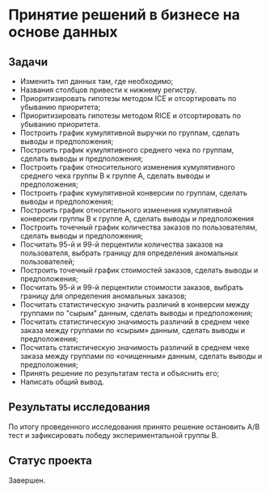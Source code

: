 # Принятие решений в бизнесе на основе данных

## Задачи
- Изменить тип данных там, где необходимо;
- Названия столбцов привести к нижнему регистру.
- Приоритизировать гипотезы методом ICE и отсортировать по убыванию приоритета;
- Приоритизировать гипотезы методом RICE и отсортировать по убыванию приоритета.
- Построить график кумулятивной выручки по группам, сделать выводы и предположения;
- Построить график кумулятивного среднего чека по группам, сделать выводы и предположения;
- Построить график относительного изменения кумулятивного среднего чека группы B к группе A, сделать выводы и предположения;
- Построить график кумулятивной конверсии по группам, сделать выводы и предположения;
- Построить график относительного изменения кумулятивной конверсии группы B к группе А, сделать выводы и предположения
- Построить точечный график количества заказов по пользователям, сделать выводы и предположения;
- Посчитать 95-й и 99-й перцентили количества заказов на пользователя, выбрать границу для определения аномальных пользователей;
- Построить точечный график стоимостей заказов, сделать выводы и предположения;
- Посчитать 95-й и 99-й перцентили стоимости заказов, выбрать границу для определения аномальных заказов;
- Посчитать статистическую значить различий в конверсии между группами по "сырым" данным, сделать выводы и предположения;
- Посчитать статистическую значимость различий в среднем чеке заказа между группами по «сырым» данным, сделать выводы и предположения;
- Посчитать статистическую значимость различий в среднем чеке заказа между группами по «очищенным» данным, сделать выводы и предположения;
- Принять решение по результатам теста и объяснить его;
- Написать общий вывод.

## Результаты исследования
По итогу проведенного исследования принято решение остановить A/B тест и зафиксировать победу экспериментальной группы B.

## Статус проекта
Завершен.
